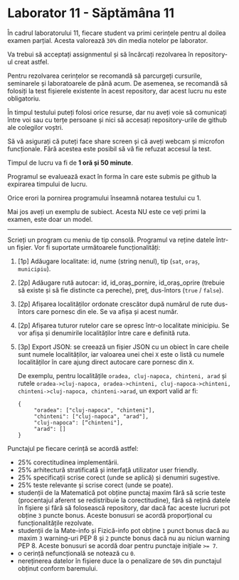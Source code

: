 # Laborator 11 - Săptămâna 11

În cadrul laboratorului 11, fiecare student va primi cerințele pentru al doilea examen parțial. Acesta valorează `30%` din media notelor pe laborator.

Va trebui să acceptați assignmentul și să încărcați rezolvarea în repository-ul creat astfel.

Pentru rezolvarea cerințelor se recomandă să parcurgeți cursurile, seminarele și laboratoarele de până acum. De asemenea, se recomandă să folosiți la test fișierele existente în acest repository, dar acest lucru nu este obligatoriu.

În timpul testului puteți folosi orice resurse, dar nu aveți voie să comunicați între voi sau cu terțe persoane și nici să accesați repository-urile de github ale colegilor voștri.

Să vă asigurați că puteți face share screen și că aveți webcam și microfon funcționale. Fără acestea este posibil să vă fie refuzat accesul la test.

Timpul de lucru va fi de **1 oră și 50 minute**.

Programul se evaluează exact în forma în care este submis pe github la expirarea timpului de lucru.

Orice erori la pornirea programului înseamnă notarea testului cu 1.

Mai jos aveți un exemplu de subiect. Acesta NU este ce veți primi la examen, este doar un model.

--- 

Scrieți un program cu meniu de tip consolă. Programul va reține datele într-un fișier. Vor fi suportate următoarele funcționalități:
1. [1p] Adăugare localitate: id, nume (string nenul), tip (`sat`, `oraș`, `municipiu`).
2. [2p] Adăugare rută autocar: id, id_oraș_pornire, id_oraș_oprire (trebuie să existe și să fie distincte ca pereche), preț, dus-întors (`true` / `false`). 
3. [2p] Afișarea localităților ordonate crescător după numărul de rute dus-întors care pornesc din ele. Se va afișa și acest număr.
4. [2p] Afișarea tuturor rutelor care se opresc într-o localitate minicipiu. Se vor afișa și denumirile localităților între care e definită ruta.
5. [3p] Export JSON: se creează un fișier JSON cu un obiect în care cheile sunt numele localităților, iar valoarea unei chei `X` este o listă cu numele localităților în care ajung direct autocare care pornesc din `X`.  

    De exemplu, pentru localitățile `oradea, cluj-napoca, chinteni, arad` și rutele `oradea->cluj-napoca, oradea->chinteni, cluj-napoca->chinteni, chinteni->cluj-napoca, chinteni->arad`, un export valid ar fi:  

    ```
    {
         "oradea": ["cluj-napoca", "chinteni"],
         "chinteni": ["cluj-napoca", "arad"],
         "cluj-napoca": [“chinteni"],
         "arad": []
    }
    ```

Punctajul pe fiecare cerință se acordă astfel:
- 25% corectitudinea implementării.
- 25% arhitectură stratificată și interfață utilizator user friendly.
- 25% specificații scrise corect (unde se aplică) și denumiri sugestive.
- 25% teste relevante și scrise corect (unde se poate).
- studenții de la Matematică pot obține punctaj maxim fără să scrie teste (procentajul aferent se redistribuie la corectitudine), fără să rețină datele în fișiere și fără să folosească repository, dar dacă fac aceste lucruri pot obține `3` puncte bonus. Aceste bonusuri se acordă proporțional cu funcționalitățile rezolvate. 
- studenții de la Mate-info și Fizică-info pot obține `1` punct bonus dacă au maxim `3` warning-uri PEP 8 și `2` puncte bonus dacă nu au niciun warning PEP 8. Aceste bonusuri se acordă doar pentru punctaje inițiale `>= 7`.
- o cerință nefuncțională se notează cu `0`. 
- nereținerea datelor în fișiere duce la o penalizare de `50%` din punctajul obținut conform baremului.

